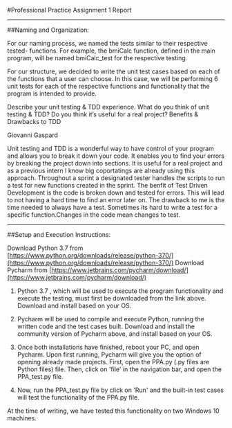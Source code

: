 #Professional Practice Assignment 1 Report


------------------------------------------------------------------------------------------------------------------------------------------
##Naming and Organization:

For our naming process, we named the tests similar to their respective tested- functions. For example, the bmiCalc function, defined in the main program, will be named bmiCalc_test for the respective testing.

For our structure, we decided to write the unit test cases based on each of the functions that a user can choose. In this case, we will be performing 6 unit tests for each of the respective functions and functionality that the program is intended to provide.

Describe your unit testing & TDD experience. What do you think of unit testing & TDD? Do you think it’s useful for a real project? Benefits & Drawbacks to TDD

Giovanni Gaspard

Unit testing and TDD is a wonderful way to have control of your program and allows you to break it down your code. It enables you to find your errors by breaking the project down into sections. It is useful for a real project and as a previous intern I know big coportatings are already using this approach. Throughout a sprint a designated tester handles the scripts to run a test for new functions created in the sprint. The benfit of Test Driven Development is the code is broken down and tested for errors. This will lead to not having a hard time to find an error later on. The drawback to me is the time needed to always have a test. Sometimes its hard to write a test for a specific function.Changes in the code mean changes to test.

------------------------------------------------------------------------------------------------------------------------------------------
##Setup and Execution Instructions:

Download Python 3.7 from [https://www.python.org/downloads/release/python-370/](https://www.python.org/downloads/release/python-370/) 
Download Pycharm from [https://www.jetbrains.com/pycharm/download/](https://www.jetbrains.com/pycharm/download/)  


1. Python 3.7 , which will be used to execute the program functionality and execute the testing, must first be downloaded from the link above. Download and install based on your OS.

2. Pycharm will be used to compile and execute Python, running the written code and the test cases built.
Download and install the community version of Pycharm above, and install based on your OS.

3. Once both installations have finished, reboot your PC, and open Pycharm. Upon first running, Pycharm will give you the option of opening already made projects. First, open the PPA.py (.py files are Python files) file. Then, click on 'file' in the navigation bar, and open the PPA_test.py file. 

4. Now, run the PPA_test.py file by click on 'Run' and the built-in test cases will test the functionality of the PPA.py file.


At the time of writing, we have tested this functionality on two Windows 10 machines.
